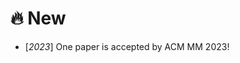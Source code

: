 # 🔥 New
- [*2023*] One paper is accepted by ACM MM 2023!




<!-- - [*2024.01*] One paper is accepted by ICRA 2024!
- [*2023.10*] Two papers are accepted by NeurIPS 2023 Symposium on ML4AD and ALOE Workshop!
- [*2023.03*] One paper is accepted by IEEE IV 2023!
- [*2023.02*] Guest Speaker at 2023 AI TIME Youth PhD Talk Forum.
- [*2022.11*] Invited talk about [our NeurIPS paper (H2O)](https://nips.cc/virtual/2022/poster/54412) at [RLChina](https://rlchina.org/) Academic Seminar! [[video](https://www.bilibili.com/video/BV1c24y1k7dG/?spm_id_from=333.999.0.0&vd_source=9d786508083f588d0e2277de059e0512)]
- [*2022.11*] Invited talk about [our NeurIPS paper (H2O)](https://nips.cc/virtual/2022/poster/54412) at [DI Lab](https://people.iiis.tsinghua.edu.cn/~dilab/)'s group meeting!
- [*2022.10*] One paper is accepted by NeurIPS 2022 RL4RealLife Workshop and ML4AD Workshop!
- [*2022.09*] One paper is accepted by NeurIPS 2022!
- [*2022.09*] One paper is accepted by CoRL 2022! -->
